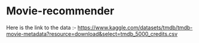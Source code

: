 # Movie-recommender

Here is the link to the data :- https://www.kaggle.com/datasets/tmdb/tmdb-movie-metadata?resource=download&select=tmdb_5000_credits.csv
